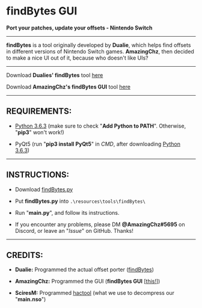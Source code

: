 # findBytes GUI
**Port your patches, update your offsets - Nintendo Switch**

---

**findBytes** is a tool originally developed by **Dualie**, which helps find offsets in different versions of Nintendo Switch games. **AmazingChz**, then decided to make a nice UI out of it, because who doesn't like UIs?

---

Download **Dualies' findBytes** tool [here](https://gist.github.com/3096/ffd6d257f148aab0b74bfc50dfe43e80)

Download **AmazingChz's findBytes GUI** tool [here](https://github.com/AmazingChz/findBytes-GUI/releases/latest)

---

## REQUIREMENTS:

  - [Python 3.6.3](https://www.python.org/downloads/release/python-363/) (make sure to check "**Add Python to PATH**". Otherwise, "**pip3**" won't work!)

  - PyQt5 (run "**pip3 install PyQt5**" in *CMD*, after downloading [Python 3.6.3](https://www.python.org/downloads/release/python-363/))
  
---

## INSTRUCTIONS:
	
  - Download [findBytes.py](https://gist.github.com/3096/ffd6d257f148aab0b74bfc50dfe43e80)
  
  - Put **findBytes.py** into `.\resources\tools\findBytes\`
  - Run "**main.py**", and follow its instructions.
	
  - If you encounter any problems, please DM **@AmazingChz#5695** on Discord, or leave an "*Issue*" on GitHub. Thanks!

---

## CREDITS:

  - **Dualie:** Programmed the actual offset porter ([findBytes](https://gist.github.com/3096/ffd6d257f148aab0b74bfc50dfe43e80))

  - **AmazingChz:** Programmed the GUI (**findBytes GUI** [[this!](https://github.com/AmazingChz/findBytes-GUI/releases/latest)])

  - **SciresM:** Programmed [hactool](https://github.com/SciresM/hactool/releases) (what we use to decompress our "**main.nso**")
